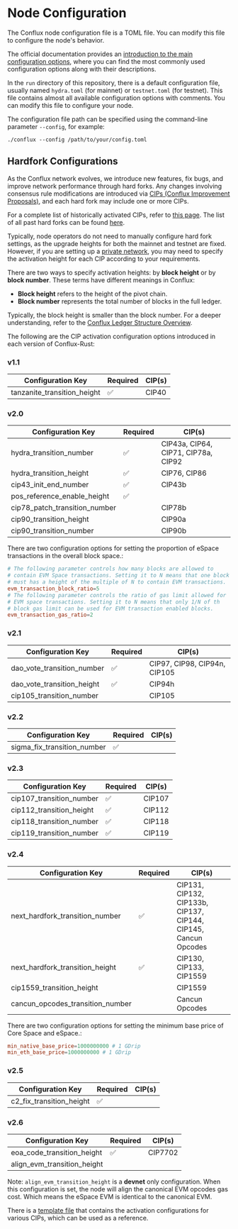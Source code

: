 # Node Configuration

The Conflux node configuration file is a TOML file. You can modify this file to configure the node's behavior.

The official documentation provides an [introduction to the main configuration options](https://doc.confluxnetwork.org/docs/general/run-a-node/advanced-topics/node-configuration), where you can find the most commonly used configuration options along with their descriptions.

In the `run` directory of this repository, there is a default configuration file, usually named `hydra.toml` (for mainnet) or `testnet.toml` (for testnet). This file contains almost all available configuration options with comments. You can modify this file to configure your node.

The configuration file path can be specified using the command-line parameter `--config`, for example:

```shell
./conflux --config /path/to/your/config.toml
```

## Hardfork Configurations

As the Conflux network evolves, we introduce new features, fix bugs, and improve network performance through hard forks. Any changes involving consensus rule modifications are introduced via [CIPs (Conflux Improvement Proposals)](https://github.com/conflux-chain/cips), and each hard fork may include one or more CIPs.

For a complete list of historically activated CIPs, refer to [this page](https://github.com/conflux-chain/cips?tab=readme-ov-file#activated). The list of all past hard forks can be found [here](https://github.com/conflux-chain/cips?tab=readme-ov-file#list-of-hardforks).

Typically, node operators do not need to manually configure hard fork settings, as the upgrade heights for both the mainnet and testnet are fixed. However, if you are setting up a [private network](https://doc.confluxnetwork.org/docs/general/run-a-node/advanced-topics/running-independent-chain), you may need to specify the activation height for each CIP according to your requirements.

There are two ways to specify activation heights: by **block height** or by **block number**. These terms have different meanings in Conflux:  
- **Block height** refers to the height of the pivot chain.  
- **Block number** represents the total number of blocks in the full ledger.  

Typically, the block height is smaller than the block number. For a deeper understanding, refer to the [Conflux Ledger Structure Overview](https://doc.confluxnetwork.org/docs/general/conflux-basics/consensus-mechanisms/proof-of-work/tree-graph).

The following are the CIP activation configuration options introduced in each version of Conflux-Rust:

### v1.1

| Configuration Key               | Required                        | CIP(s)                |
|---------------------------------|------------------------------------|-----------------------|
| tanzanite_transition_height     | ✅    | CIP40                 |

### v2.0

| Configuration Key               | Required                        | CIP(s)                |
|---------------------------------|------------------------------------|-----------------------|
| hydra_transition_number         | ✅    | CIP43a, CIP64, CIP71, CIP78a, CIP92 |
| hydra_transition_height         | ✅    | CIP76, CIP86 |
| cip43_init_end_number           | ✅    | CIP43b |
| pos_reference_enable_height     | ✅    | |
| cip78_patch_transition_number   |     | CIP78b |
| cip90_transition_height         |     | CIP90a |
| cip90_transition_number         |     | CIP90b |

There are two configuration options for setting the proportion of eSpace transactions in the overall block space.:

```toml
# The following parameter controls how many blocks are allowed to
# contain EVM Space transactions. Setting it to N means that one block
# must has a height of the multiple of N to contain EVM transactions.
evm_transaction_block_ratio=5
# The following parameter controls the ratio of gas limit allowed for
# EVM space transactions. Setting it to N means that only 1/N of th
# block gas limit can be used for EVM transaction enabled blocks.
evm_transaction_gas_ratio=2
```

### v2.1

| Configuration Key               | Required                        | CIP(s)                |
|---------------------------------|------------------------------------|-----------------------|
| dao_vote_transition_number      | ✅    | CIP97, CIP98, CIP94n, CIP105 |
| dao_vote_transition_height      | ✅    | CIP94h |
| cip105_transition_number        |     | CIP105 |

### v2.2

| Configuration Key               | Required                        | CIP(s)                |
|---------------------------------|------------------------------------|-----------------------|
| sigma_fix_transition_number     | ✅    |  |

### v2.3

| Configuration Key               | Required                        | CIP(s)                |
|---------------------------------|------------------------------------|-----------------------|
| cip107_transition_number        | ✅    | CIP107 |
| cip112_transition_height        | ✅    | CIP112 |
| cip118_transition_number        | ✅    | CIP118 |
| cip119_transition_number        | ✅    | CIP119 |

### v2.4

| Configuration Key               | Required                        | CIP(s)                |
|---------------------------------|------------------------------------|-----------------------|
| next_hardfork_transition_number | ✅    | CIP131, CIP132, CIP133b, CIP137, CIP144, CIP145, Cancun Opcodes |
| next_hardfork_transition_height | ✅    | CIP130, CIP133, CIP1559 |
| cip1559_transition_height       |     | CIP1559 |
| cancun_opcodes_transition_number|     | Cancun Opcodes |

There are two configuration options for setting the minimum base price of Core Space and eSpace.:

```toml
min_native_base_price=1000000000 # 1 GDrip
min_eth_base_price=1000000000 # 1 GDrip
```

### v2.5

| Configuration Key               | Required                        | CIP(s)                |
|---------------------------------|------------------------------------|-----------------------|
| c2_fix_transition_height        | ✅    |  |

### v2.6

| Configuration Key               | Required                        | CIP(s)                |
|---------------------------------|------------------------------------|-----------------------|
| eoa_code_transition_height     | ✅    | CIP7702  |
| align_evm_transition_height     |     |  |

Note: `align_evm_transition_height` is a **devnet** only configuration. When this configuration is set, the node will align the canonical EVM opcodes gas cost. Which means the eSpace EVM is identical to the canonical EVM.

There is a [template file](https://github.com/Conflux-Chain/conflux-docker/blob/master/fullnode-configs/dev-node/devnode.toml) that contains the activation configurations for various CIPs, which can be used as a reference.
